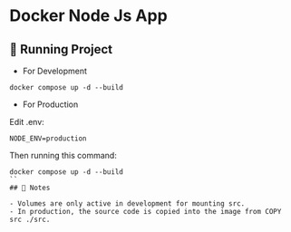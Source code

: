 # Docker Node Js App

## 🔄 Running Project
- For Development
```
docker compose up -d --build
```
- For Production

Edit .env:
```
NODE_ENV=production
```

Then running this command:
```
docker compose up -d --build
``
## 📝 Notes

- Volumes are only active in development for mounting src.
- In production, the source code is copied into the image from COPY src ./src.
